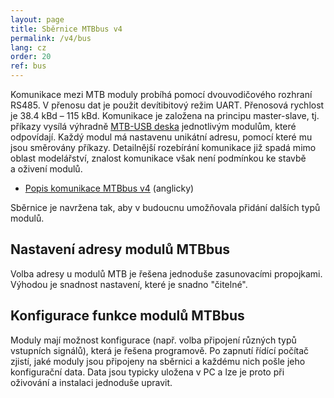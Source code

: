 ```yaml
---
layout: page
title: Sběrnice MTBbus v4
permalink: /v4/bus
lang: cz
order: 20
ref: bus
---
```


Komunikace mezi MTB moduly probíhá pomocí dvouvodičového rozhraní RS485.
V přenosu dat je použit devítibitový režim UART. Přenosová rychlost je 38.4 kBd
– 115 kBd. Komunikace je založena na principu master-slave, tj. příkazy
vysílá výhradně [MTB-USB deska](usb) jednotlivým modulům, které odpovídají.
Každý modul má nastavenu unikátní adresu, pomocí které mu jsou směrovány
příkazy. Detailnější rozebírání komunikace již spadá mimo oblast modelářství,
znalost komunikace však není podmínkou ke stavbě a oživení modulů.

 * [Popis komunikace MTBbus v4](https://github.com/kmzbrnoI/mtbbus-protocol)
   (anglicky)

Sběrnice je navržena tak, aby v budoucnu umožňovala přidání dalších typů modulů.

## Nastavení adresy modulů MTBbus

Volba adresy u modulů MTB je řešena jednoduše zasunovacími propojkami. Výhodou
je snadnost nastavení, které je snadno "čitelné".

## Konfigurace funkce modulů MTBbus

Moduly mají možnost konfigurace (např. volba připojení různých typů vstupních
signálů), která je řešena programově. Po zapnutí řídící počítač zjistí, jaké
moduly jsou připojeny na sběrnici a každému nich pošle jeho konfigurační data.
Data jsou typicky uložena v PC a lze je proto při oživování a instalaci
jednoduše upravit.
